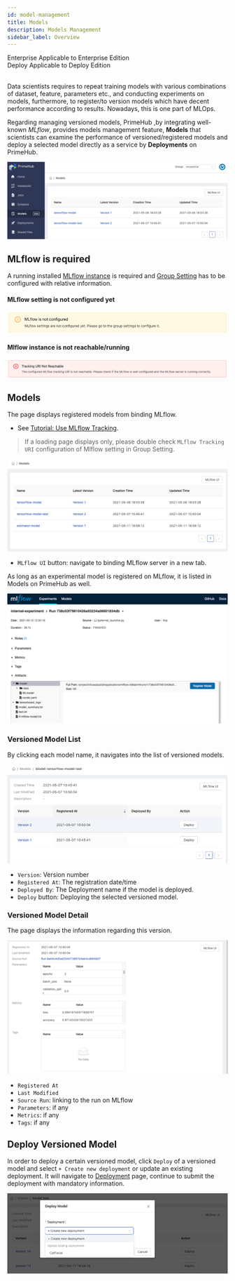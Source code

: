 ```yaml
---
id: model-management
title: Models
description: Models Management
sidebar_label: Overview
---
```


<div class="label-sect">
  <div class="ee-only tooltip">Enterprise
    <span class="tooltiptext">Applicable to Enterprise Edition</span>
  </div>
  <div class="deploy-only tooltip">Deploy
    <span class="tooltiptext">Applicable to Deploy Edition</span>
  </div>
</div>
<br>


Data scientists requires to repeat training models with various combinations of dataset, feature, parameters etc., and conducting experiments on models, furthermore, to register/to version models which have decent performance according to results. Nowadays, this is one part of MLOps. 

Regarding managing versioned models, PrimeHub ,by integrating well-known *MLflow*, provides models management feature, **Models** that scientists can examine the performance of versioned/registered models and deploy a selected model directly as a service by **Deployments** on PrimeHub.

![](assets/model-mgt.png)

## MLflow is required

A running installed [MLflow instance](primehub-app) is required and [Group Setting](group-setting#mlflow) has to be configured with relative information.

#### MLflow setting is not configured yet

![](assets/model-mgt-not-config.png)


#### Mlflow instance is not reachable/running

![](assets/mlflow-not-reachable.png)


## Models

The page displays registered models from binding MLflow.

+ See [Tutorial: Use MLflow Tracking](primehub-app-tutorial-mlflow#use-mlflow-tracking-in-primehub).

> If a loading page displays only, please double check `MLflow Tracking URI` configuration of Mlflow setting in Group Setting.

![](assets/model-mgt-list.png)

+ `MLflow UI` button: navigate to binding MLflow server in a new tab.

As long as an experimental model is registered on MLflow, it is listed in Models on PrimeHub as well.

![](assets/mlflow-register-model.png)

### Versioned Model List

By clicking each model name, it navigates into the list of versioned models.

![](assets/model-mgt-version-list.png)

+ `Version`: Version number
+ `Registered At`: The registration date/time
+ `Deployed By`: The Deployment name if the model is deployed.
+ `Deploy` button: Deploying the selected versioned model.

### Versioned Model Detail

The page displays the information regarding this version.

![](assets/model-mgt-versioned-item.png)

+ `Registered At`
+ `Last Modified`
+ `Source Run`: linking to the run on MLflow
+ `Parameters`: if any
+ `Metrics`: if any
+ `Tags`: if any


## Deploy Versioned Model

In order to deploy a certain versioned model, click `Deploy` of a versioned model and select `+ Create new deployment` or update an existing deployment. It will navigate to [Deployment](model-deployment-feature) page, continue to submit the deployment with mandatory information.

![](assets/model-mgt-deploy-popup.png)

